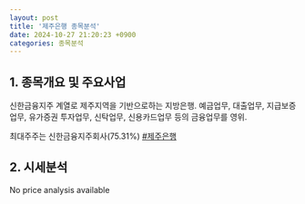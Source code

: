 ```yaml
---
layout: post
title: '제주은행 종목분석'
date: 2024-10-27 21:20:23 +0900
categories: 종목분석
---
```


## 1. 종목개요 및 주요사업

신한금융지주 계열로 제주지역을 기반으로하는 지방은행. 예금업무, 대출업무, 지급보증업무, 유가증권 투자업무, 신탁업무, 신용카드업무 등의 금융업무를 영위. 

최대주주는 신한금융지주회사(75.31%)
[#제주은행](#)

## 2. 시세분석

No price analysis available
